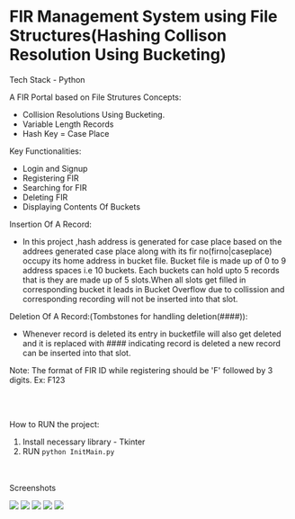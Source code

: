 # FIR Management System using File Structures(Hashing Collison Resolution Using Bucketing)

Tech Stack - Python

A FIR Portal based on File Strutures Concepts:
- Collision Resolutions Using Bucketing.
- Variable Length Records
- Hash Key = Case Place

Key Functionalities:
- Login and Signup
- Registering FIR
- Searching for FIR
- Deleting FIR
- Displaying Contents Of Buckets


Insertion Of A Record:
- In this project ,hash address is generated for case place based on the addrees generated case place along with its fir no(firno|caseplace) occupy its home address in bucket file.
Bucket file is made up of 0 to 9 address spaces i.e 10 buckets. Each buckets can hold upto 5 records that is they are made up of 5 slots.When all slots get filled in corresponding bucket it leads in Bucket Overflow  due to collission and corresponding recording will not be inserted into that slot.


Deletion Of A Record:(Tombstones for handling deletion(####)):
- Whenever record is deleted its entry in bucketfile will also get deleted and it is replaced with #### indicating record is deleted a new record can be inserted into that slot.

Note: The format of FIR ID while registering should be 'F' followed by 3 digits. Ex: F123

<br><br>

How to RUN the project:
1. Install necessary library - Tkinter
2. RUN ```python InitMain.py```

<br><br>
Screenshots
<br>

<img src="https://github.com/7-Aishwarya/FIR-Management-System/assets/98330491/2b722a6e-3b61-4f34-bf12-887c7b53e576" >              
<img src = "https://github.com/7-Aishwarya/CNS-Lab-Programs-VTU-5th-Sem-/assets/98330491/cdbc29ef-7286-4d14-bd88-6487d3f78a3c"  >
<img src = "https://github.com/7-Aishwarya/FIR-Management-System/assets/98330491/226fed04-fe12-41fd-be6b-0b7705bbd022" >
<img src = "https://github.com/7-Aishwarya/FIR-Management-System/assets/98330491/f126b10a-264d-4912-b9f6-45d6d18ac37a" >
<img src = "https://github.com/7-Aishwarya/FIR-Management-System/assets/98330491/2967c176-def8-401d-8975-a13d635d7241">
